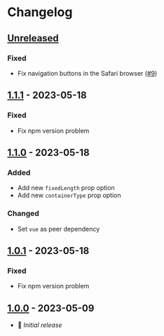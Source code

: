 # Changelog

## [Unreleased]

### Fixed

- Fix navigation buttons in the Safari browser ([#9](https://github.com/lombervid/vueginate/pull/9))

## [1.1.1] - 2023-05-18

### Fixed

- Fix npm version problem

## [1.1.0] - 2023-05-18

### Added

- Add new `fixedLength` prop option
- Add new `containerType` prop option

### Changed

- Set `vue` as peer dependency

## [1.0.1] - 2023-05-18

### Fixed

- Fix npm version problem

## [1.0.0] - 2023-05-09

- 🎉 _Initial release_

[Unreleased]: https://github.com/lombervid/vueginate/compare/v1.1.1...main
[1.1.1]: https://github.com/lombervid/vueginate/compare/v1.1.0...v1.1.1
[1.1.0]: https://github.com/lombervid/vueginate/compare/v1.0.1...v1.1.0
[1.0.1]: https://github.com/lombervid/vueginate/compare/v1.0.0...v1.0.1
[1.0.0]: https://github.com/lombervid/vueginate/releases/tag/v1.0.0
